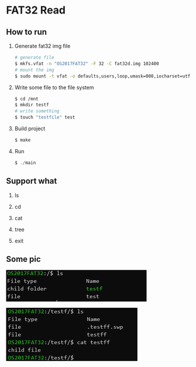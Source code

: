 # FAT32 Read

## How to run

1. Generate fat32 img file

    ```bash
    # generate file
    $ mkfs.vfat -n "OS2017FAT32" -F 32 -C fat32d.img 102400
    # mount the img
    $ sudo mount -t vfat -o defaults,users,loop,umask=000,iocharset=utf8 fat32d.img /mnt
    ```

2. Write some file to the file system

    ```bash
    $ cd /mnt
    $ mkdir testf
    # write something
    $ touch "testfile" test
    ```

3. Build project

    ```bash
    $ make
    ```

4. Run

    ```c
    $ ./main
    ```

## Support what

1. ls

2. cd

3. cat

4. tree

5. exit

## Some pic

![ls](../images/ls.jpg)

![cat](../images/cat.jpg)
